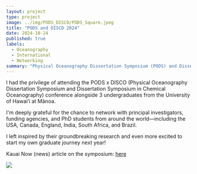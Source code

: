```yaml
---
layout: project
type: project
image: ../img/PODS_DISCO/PODS_Square.jpeg
title: "PODS and DISCO 2024"
date: 2024-10-24
published: true
labels:
  - Oceanography
  - International
  - Networking
summary: "Physical Oceanography Dissertation Symposium (PODS) and Dissertation Symposium in Chemical Oceanography (DiSCO)"
---
```

I had the privilege of attending the PODS x DISCO (Physical Oceanography Dissertation Symposium and Dissertation Symposium in Chemical Oceanography) conference alongside 3 undergraduates from the University of Hawai’i at Mānoa.

I'm deeply grateful for the chance to network with principal investigators, funding agencies, and PhD students from around the world—including the USA, Canada, England, India, South Africa, and Brazil. 

I left inspired by their groundbreaking research and even more excited to start my own graduate journey next year!

Kauai Now (news) article on the symposium: <a href="https://kauainownews.com/2024/10/22/worlds-next-generation-of-marine-scientists-present-cutting-edge-research-on-kauai/">here</a>


  <img src="../img/PODS_DISCO/PODS_Full1.jpeg" class="img-thumbnail" >

